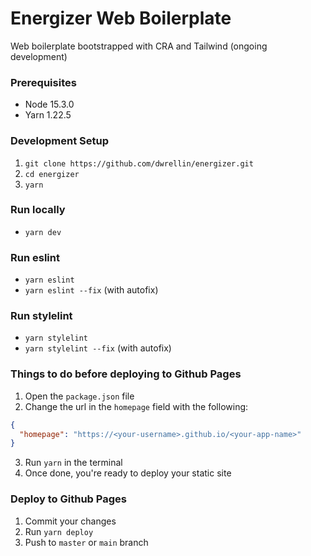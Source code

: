 # Energizer Web Boilerplate

Web boilerplate bootstrapped with CRA and Tailwind (ongoing development)

### Prerequisites

- Node 15.3.0
- Yarn 1.22.5

### Development Setup

1. `git clone https://github.com/dwrellin/energizer.git`
2. `cd energizer`
3. `yarn`

### Run locally

- `yarn dev`

### Run eslint

- `yarn eslint`
- `yarn eslint --fix` (with autofix)

### Run stylelint

- `yarn stylelint`
- `yarn stylelint --fix` (with autofix)

### Things to do before deploying to Github Pages

1. Open the `package.json` file
2. Change the url in the `homepage` field with the following: 
```json
{
  "homepage": "https://<your-username>.github.io/<your-app-name>"
}
```
3. Run `yarn` in the terminal
4. Once done, you're ready to deploy your static site

### Deploy to Github Pages

1. Commit your changes
2. Run `yarn deploy`
3. Push to `master` or `main` branch
